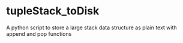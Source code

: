 # tupleStack_toDisk
A python script to store a large stack data structure as plain text with append and pop functions 
